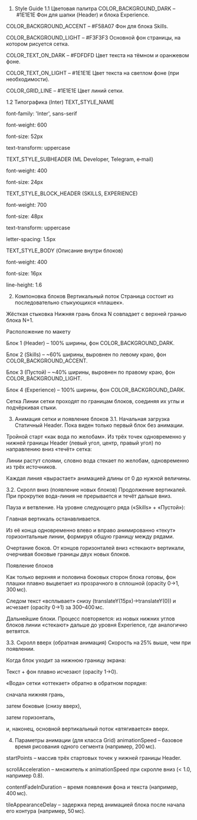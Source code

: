 1. Style Guide
1.1 Цветовая палитра
COLOR_BACKGROUND_DARK – #1E1E1E
Фон для шапки (Header) и блока Experience.

COLOR_BACKGROUND_ACCENT – #F58A07
Фон для блока Skills.

COLOR_BACKGROUND_LIGHT – #F3F3F3
Основной фон страницы, на котором рисуется сетка.

COLOR_TEXT_ON_DARK – #FDFDFD
Цвет текста на тёмном и оранжевом фоне.

COLOR_TEXT_ON_LIGHT – #1E1E1E
Цвет текста на светлом фоне (при необходимости).

COLOR_GRID_LINE – #1E1E1E
Цвет линий сетки.

1.2 Типографика (Inter)
TEXT_STYLE_NAME

font-family: 'Inter', sans-serif

font-weight: 600

font-size: 52px

text-transform: uppercase

TEXT_STYLE_SUBHEADER
(ML Developer, Telegram, e‑mail)

font-weight: 400

font-size: 24px

TEXT_STYLE_BLOCK_HEADER
(SKILLS, EXPERIENCE)

font-weight: 700

font-size: 48px

text-transform: uppercase

letter-spacing: 1.5px

TEXT_STYLE_BODY
(Описание внутри блоков)

font-weight: 400

font-size: 16px

line-height: 1.6

2. Компоновка блоков
Вертикальный поток
Страница состоит из последовательно стыкующихся «плашек».

Жёсткая стыковка
Нижняя грань блока N совпадает с верхней гранью блока N+1.

Расположение по макету

Блок 1 (Header) – 100% ширины, фон COLOR_BACKGROUND_DARK.

Блок 2 (Skills) – ~60% ширины, выровнен по левому краю, фон COLOR_BACKGROUND_ACCENT.

Блок 3 (Пустой) – ~40% ширины, выровнен по правому краю, фон COLOR_BACKGROUND_LIGHT.

Блок 4 (Experience) – 100% ширины, фон COLOR_BACKGROUND_DARK.

Сетка
Линии сетки проходят по границам блоков, соединяя их углы и подчёркивая стыки.

3. Анимация сетки и появление блоков
3.1. Начальная загрузка
Статичный Header. Пока виден только первый блок без анимации.

Тройной старт «как вода по желобам».
Из трёх точек одновременно у нижней границы Header (левый угол, центр, правый угол) по направлению вниз «течёт» сетка:

Линии растут слоями, словно вода стекает по желобам, одновременно из трёх источников.

Каждая линия «вырастает» анимацией длины от 0 до нужной величины.

3.2. Скролл вниз (появление новых блоков)
Продолжение вертикалей.
При прокрутке вода-линия не прерывается и течёт дальше вниз.

Пауза и ветвление.
На уровне следующего ряда («Skills» + «Пустой»):

Главная вертикаль останавливается.

Из её конца одновременно влево и вправо анимированно «текут» горизонтальные линии, формируя общую границу между рядами.

Очертание боков.
От концов горизонталей вниз «стекают» вертикали, очерчивая боковые границы двух новых блоков.

Появление блоков

Как только верхняя и половина боковых сторон блока готовы, фон плашки плавно выцветает из прозрачного в сплошной (opacity 0→1, 300 мс).

Следом текст «всплывает» снизу (translateY(15px)→translateY(0)) и исчезает (opacity 0→1) за 300–400 мс.

Дальнейшие блоки.
Процесс повторяется: из новых нижних углов блоков линии «стекают» дальше до уровня Experience, где аналогично ветвятся.

3.3. Скролл вверх (обратная анимация)
Скорость на 25% выше, чем при появлении.

Когда блок уходит за нижнюю границу экрана:

Текст + фон плавно исчезают (opacity 1→0).

«Вода» сетки «оттекает» обратно в обратном порядке:

сначала нижняя грань,

затем боковые (снизу вверх),

затем горизонталь,

и, наконец, основной вертикальный поток «втягивается» вверх.

4. Параметры анимации (для класса Grid)
animationSpeed – базовое время рисования одного сегмента (например, 200 мс).

startPoints – массив трёх стартовых точек у нижней границы Header.

scrollAcceleration – множитель к animationSpeed при скролле вниз (< 1.0, например 0.8).

contentFadeInDuration – время появления фона и текста (например, 400 мс).

tileAppearanceDelay – задержка перед анимацией блока после начала его контура (например, 50 мс).